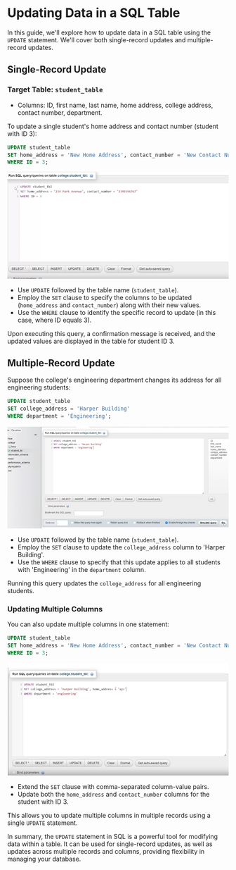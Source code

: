 # Updating Data in a SQL Table

In this guide, we'll explore how to update data in a SQL table using the `UPDATE` statement. We'll cover both single-record updates and multiple-record updates.

## Single-Record Update

### Target Table: `student_table`

- Columns: ID, first name, last name, home address, college address, contact number, department.

To update a single student's home address and contact number (student with ID 3):

```sql
UPDATE student_table
SET home_address = 'New Home Address', contact_number = 'New Contact Number'
WHERE ID = 3;
```
![Alt text](image.png)

- Use `UPDATE` followed by the table name (`student_table`).
- Employ the `SET` clause to specify the columns to be updated (`home_address` and `contact_number`) along with their new values.
- Use the `WHERE` clause to identify the specific record to update (in this case, where ID equals 3).

Upon executing this query, a confirmation message is received, and the updated values are displayed in the table for student ID 3.

## Multiple-Record Update

Suppose the college's engineering department changes its address for all engineering students:

```sql
UPDATE student_table
SET college_address = 'Harper Building'
WHERE department = 'Engineering';
```
![Alt text](image-1.png)

- Use `UPDATE` followed by the table name (`student_table`).
- Employ the `SET` clause to update the `college_address` column to 'Harper Building'.
- Use the `WHERE` clause to specify that this update applies to all students with 'Engineering' in the `department` column.

Running this query updates the `college_address` for all engineering students.

### Updating Multiple Columns

You can also update multiple columns in one statement:

```sql
UPDATE student_table
SET home_address = 'New Home Address', contact_number = 'New Contact Number'
WHERE ID = 3;
```
![Alt text](image-2.png)

- Extend the `SET` clause with comma-separated column-value pairs.
- Update both the `home_address` and `contact_number` columns for the student with ID 3.

This allows you to update multiple columns in multiple records using a single `UPDATE` statement.

In summary, the `UPDATE` statement in SQL is a powerful tool for modifying data within a table. It can be used for single-record updates, as well as updates across multiple records and columns, providing flexibility in managing your database.